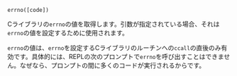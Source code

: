 ```
errno([code])
```

Cライブラリの`errno`の値を取得します。引数が指定されている場合、それは`errno`の値を設定するために使用されます。

`errno`の値は、`errno`を設定するCライブラリのルーチンへの`ccall`の直後のみ有効です。具体的には、REPLの次のプロンプトで`errno`を呼び出すことはできません。なぜなら、プロンプトの間に多くのコードが実行されるからです。
